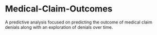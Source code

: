 # Medical-Claim-Outcomes
A predictive analysis focused on predicting the outcome of medical claim denials along with an exploration of denials over time.
